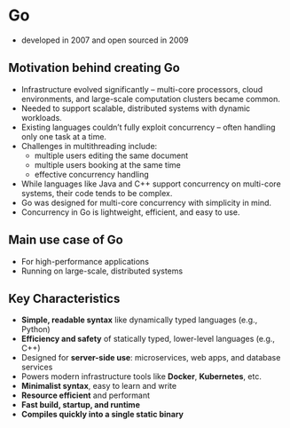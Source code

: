 # Go
* developed in 2007 and open sourced in 2009

## Motivation behind creating Go
* Infrastructure evolved significantly – multi-core processors, cloud environments, and large-scale computation clusters became common.
* Needed to support scalable, distributed systems with dynamic workloads.
* Existing languages couldn’t fully exploit concurrency – often handling only one task at a time.
* Challenges in multithreading include:
  - multiple users editing the same document
  - multiple users booking at the same time
  - effective concurrency handling
* While languages like Java and C++ support concurrency on multi-core systems, their code tends to be complex.
* Go was designed for multi-core concurrency with simplicity in mind.
* Concurrency in Go is lightweight, efficient, and easy to use.

## Main use case of Go

* For high-performance applications
* Running on large-scale, distributed systems

## Key Characteristics

- **Simple, readable syntax** like dynamically typed languages (e.g., Python)
- **Efficiency and safety** of statically typed, lower-level languages (e.g., C++)
- Designed for **server-side use**: microservices, web apps, and database services
- Powers modern infrastructure tools like **Docker**, **Kubernetes**, etc.
- **Minimalist syntax**, easy to learn and write
- **Resource efficient** and performant
- **Fast build, startup, and runtime**
- **Compiles quickly into a single static binary**

